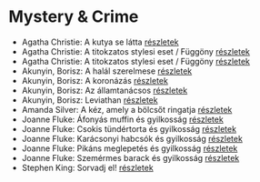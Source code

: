 # Mystery & Crime

- Agatha Christie: A kutya se látta [részletek](../_details/Agatha%20Christie.md#id_1751)
- Agatha Christie: A titokzatos stylesi eset / Függöny [részletek](../_details/Agatha%20Christie.md#id_1758)
- Agatha Christie: A titokzatos stylesi eset / Függöny [részletek](../_details/Agatha%20Christie.md#id_239)
- Akunyin, Borisz: A halál szerelmese [részletek](../_details/Akunyin%2C%20Borisz.md#id_916)
- Akunyin, Borisz: A koronázás [részletek](../_details/Akunyin%2C%20Borisz.md#id_914)
- Akunyin, Borisz: Az államtanácsos [részletek](../_details/Akunyin%2C%20Borisz.md#id_912)
- Akunyin, Borisz: Leviathan [részletek](../_details/Akunyin%2C%20Borisz.md#id_910)
- Amanda Silver: A kéz, amely a bölcsőt ringatja [részletek](../_details/Amanda%20Silver.md#id_952)
- Joanne Fluke: Áfonyás muffin és gyilkosság [részletek](../_details/Joanne%20Fluke.md#id_622)
- Joanne Fluke: Csokis tündértorta és gyilkosság [részletek](../_details/Joanne%20Fluke.md#id_624)
- Joanne Fluke: Karácsonyi habcsók és gyilkosság [részletek](../_details/Joanne%20Fluke.md#id_625)
- Joanne Fluke: Pikáns meglepetés és gyilkosság [részletek](../_details/Joanne%20Fluke.md#id_623)
- Joanne Fluke: Szemérmes ​barack és gyilkosság [részletek](../_details/Joanne%20Fluke.md#id_1839)
- Stephen King: Sorvadj el! [részletek](../_details/Stephen%20King.md#id_469)